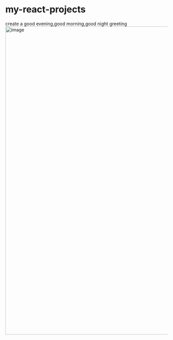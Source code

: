 # my-react-projects
create a good evening,good morning,good night greeting
<img width="960" alt="image" src="https://user-images.githubusercontent.com/76478743/185113608-2ae688fe-1377-4693-8480-d0234adeba02.png">

